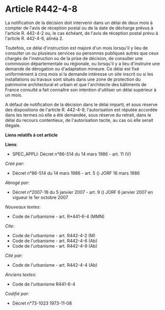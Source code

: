 # Article R442-4-8

La notification de la décision doit intervenir dans un délai de deux mois à compter de l'avis de réception postal ou de la
date de décharge prévus à l'article R. 442-4-2 ou, le cas échéant, de l'avis de réception postal prévu à l'article R.
442-4-6, alinéa 2.

Toutefois, ce délai d'instruction est majoré d'un mois lorsqu'il y lieu de consulter un ou plusieurs services ou personnes
publiques autres que ceux chargés de l'instruction ou de la prise de décision, de consulter une commission départementale ou
régionale, ou lorsqu'il y a lieu d'instruire une demande de dérogation ou d'adaptation mineure. Ce délai est fixé
uniformément à cinq mois si la demande intéresse un site inscrit ou si les installations ou travaux sont situés dans une zone
de protection du patrimoine architectural et urbain et que l'architecte des bâtiments de France consulté a fait connaître son
intention d'utiliser un délai supérieur à un mois.

A défaut de notification de la décision dans le délai imparti, et sous réserve des dispositions de l'article R. 442-4-9,
l'autorisation est réputée accordée dans les termes où elle a été demandée, sous réserve du retrait, dans le délai du recours
contentieux, de l'autorisation tacite, au cas où elle serait illégale.

**Liens relatifs à cet article**

**Liens**:

  - SPEC_APPLI: Décret n°86-514 du 14 mars 1986 - art. 11 (V)

_Créé par_:

  - Décret n°86-514 du 14 mars 1986 - art. 5 () JORF 16 mars 1986

_Abrogé par_:

  - Décret n°2007-18 du 5 janvier 2007 - art. 9 () JORF 6 janvier 2007 en vigueur le 1er octobre 2007

_Nouveaux textes_:

  - Code de l'urbanisme - art. R*441-6-4 (MMN)

_Cite_:

  - Code de l'urbanisme - art. R442-4-2 (M)
  - Code de l'urbanisme - art. R442-4-6 (Ab)
  - Code de l'urbanisme - art. R442-4-9 (Ab)

_Cité par_:

  - Code de l'urbanisme - art. R442-4-4 (Ab)

_Anciens textes_:

  - Code de l'urbanisme R441-6-4

_Codifié par_:

  - Décret n°73-1023 1973-11-08
